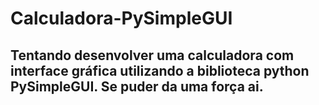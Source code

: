 # Calculadora-PySimpleGUI

## Tentando desenvolver uma calculadora com interface gráfica utilizando a biblioteca python PySimpleGUI. Se puder da uma força ai.